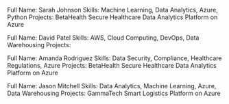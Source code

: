 Full Name: Sarah Johnson
Skills: Machine Learning, Data Analytics, Azure, Python
Projects: BetaHealth Secure Healthcare Data Analytics Platform on Azure

Full Name: David Patel
Skills: AWS, Cloud Computing, DevOps, Data Warehousing
Projects: 

Full Name: Amanda Rodriguez
Skills: Data Security, Compliance, Healthcare Regulations, Azure
Projects: BetaHealth Secure Healthcare Data Analytics Platform on Azure

Full Name: Jason Mitchell
Skills: Data Analytics, Machine Learning, Azure, Data Warehousing
Projects: GammaTech Smart Logistics Platform on Azure




